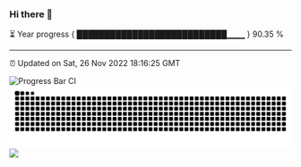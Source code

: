 ### Hi there 👋

⏳ Year progress { ███████████████████████████▁▁▁ } 90.35 %

---

⏰ Updated on Sat, 26 Nov 2022 18:16:25 GMT

![Progress Bar CI](https://github.com/liununu/liununu/workflows/Progress%20Bar%20CI/badge.svg)![](https://raw.githubusercontent.com/L1cardo/L1cardo/main/assets/github-contribution-grid-snake.svg)![](https://raw.githubusercontent.com/seesaws/seesaws/main/assets/github-contribution-grid-snake.svg)
